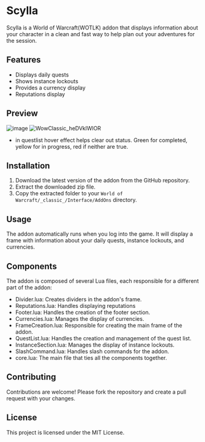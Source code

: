 # Scylla

Scylla is a World of Warcraft(WOTLK) addon that displays information about your character in a clean and fast way to help plan out your adventures for the session.

## Features

- Displays daily quests
- Shows instance lockouts
- Provides a currency display
- Reputations display

## Preview
![image](https://github.com/Samivv/Scylla/assets/101732172/e3d36d63-5888-4e63-ba30-bb3a7459b50c)
![WowClassic_heDVklWlOR](https://github.com/Samivv/Scylla/assets/101732172/076a6c3c-e5d2-4ff5-b608-7ef580c03935)
- in questlist hover effect helps clear out status. Green for completed, yellow for in progress, red if neither are true.




## Installation

1. Download the latest version of the addon from the GitHub repository.
2. Extract the downloaded zip file.
3. Copy the extracted folder to your `World of Warcraft/_classic_/Interface/AddOns` directory.

## Usage

The addon automatically runs when you log into the game. It will display a frame with information about your daily quests, instance lockouts, and currencies.

## Components

The addon is composed of several Lua files, each responsible for a different part of the addon:

- Divider.lua: Creates dividers in the addon's frame.
- Reputations.lua: Handles displaying reputations
- Footer.lua: Handles the creation of the footer section.
- Currencies.lua: Manages the display of currencies.
- FrameCreation.lua: Responsible for creating the main frame of the addon.
- QuestList.lua: Handles the creation and management of the quest list.
- InstanceSection.lua: Manages the display of instance lockouts.
- SlashCommand.lua: Handles slash commands for the addon.
- core.lua: The main file that ties all the components together.

## Contributing

Contributions are welcome! Please fork the repository and create a pull request with your changes.

## License

This project is licensed under the MIT License.
